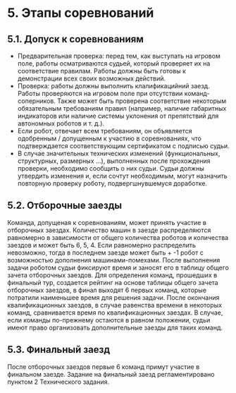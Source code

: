 # 5. Этапы соревнований
## 5.1. Допуск к соревнованиям
* Предварительная проверка: перед тем, как выступать на игровом поле, работы осматриваются
судьей, который проверяет их на соответствие правилам. Работы должны быть готовы к
демонстрации всех своих возможных действий.
* Проверка: работы должны выполнить клалификацийний заезд. Работы проверяются на
игровом поле при отсутствии команд-соперников. Также может быть проверена соответствие
некоторым обязательным требованиям правил (например, наличие габаритных индикаторов или
наличие системы уклонения от препятствий для автономных роботов и т. д.).
* Если робот, отвечает всем требованиям, он объявляется одобренным / допущенным к
участию в соревнованиях, что подтверждается соответствующим сертификатом с подписью судьи.
* В случае значительных технических изменений (функциональных, структурных, размерных
...), выполненных после прохождения проверки, необходимо сообщить о них судьи. Судьи должны
утвердить изменения и, если сочтут необходимым, могут назначить повторную проверку роботу,
подвергшнувшемуся доработке.
## 5.2. Отборочные заезды
Команда, допущеная к соревнованиям, может принять участие в отборочных заездах.
Количество машин в заезде распределяются равномерно в зависимости от общего количества
роботов и количества заездов и может быть 6, 5, 4. Если равномерно распределить невозможно, тогда
в последнем заезде может быть + -1 робот с возможностью дополнения машинами-помехами.
После выполнения задачи роботом судьи фиксируют время и заносят его в таблицу общего
зачета отборочных заездов.
Для определения команд, прошедших в финальный тур, создается рейтинг на основе таблицы
общего зачета отборочных заездов, в финал выходят 6 первых команд, которые потратили
наименьшее время для решения задачи.
После окончания квалификационных заездов, в случае равенства времени в некоторых команд,
сравнивается время по квалификационных заездах. В случае, если команды по-прежнему остаются в
равном положении, судьи имеют право организовать дополнительные заезды для таких команд.
## 5.3. Финальный заезд
После отборочных заездов первые 6 команд примут участие в финальном заезде. Задание на
финальный заезд регламентировано пунктом 2 Технического задания.

